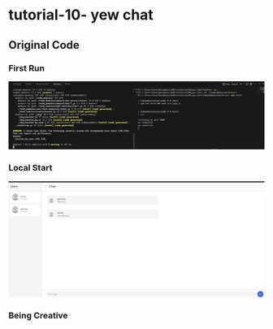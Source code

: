 # tutorial-10- yew chat

## Original Code

### First Run
![alt text](<img/3.1 terminal.png>)
### Local Start
![alt text](<img/3.1 chat.png>)

### Being Creative